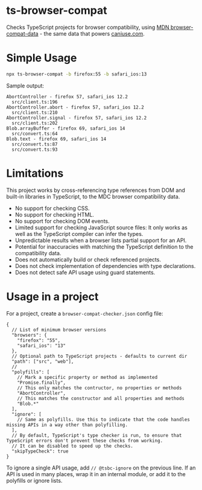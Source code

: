 # ts-browser-compat

Checks TypeScript projects for browser compatibility, using [MDN browser-compat-data](https://github.com/mdn/browser-compat-data) -
the same data that powers [caniuse.com](https://caniuse.com/).

# Simple Usage

```sh
npx ts-browser-compat -b firefox:55 -b safari_ios:13
```

Sample output:

```
AbortController - firefox 57, safari_ios 12.2
  src/client.ts:196
AbortController.abort - firefox 57, safari_ios 12.2
  src/client.ts:210
AbortController.signal - firefox 57, safari_ios 12.2
  src/client.ts:202
Blob.arrayBuffer - firefox 69, safari_ios 14
  src/convert.ts:64
Blob.text - firefox 69, safari_ios 14
  src/convert.ts:87
  src/convert.ts:93
```

# Limitations

This project works by cross-referencing type references from DOM and built-in libraries in TypeScript, to the MDC browser
compatibility data.

 * No support for checking CSS.
 * No support for checking HTML.
 * No support for checking DOM events.
 * Limited support for checking JavaScript source files: It only works as well as the TypeScript compiler can infer the types.
 * Unpredictable results when a browser lists partial support for an API.
 * Potential for inaccuracies with matching the TypeScript definition to the compatibility data.
 * Does not automatically build or check referenced projects.
 * Does not check implementation of dependencies with type declarations.
 * Does not detect safe API usage using guard statements.

# Usage in a project

For a project, create a `browser-compat-checker.json` config file:

```json5
{
  // List of minimum browser versions
  "browsers": {
    "firefox": "55",
    "safari_ios": "13"
  },
  // Optional path to TypeScript projects - defaults to current dir
  "path": ["src", "web"],
  //
  "polyfills": [
    // Mark a specific property or method as implemented
    "Promise.finally",
    // This only matches the contructor, no properties or methods
    "AbortController",
    // This matches the constructor and all properties and methods
    "Blob.*"
  ],
  "ignore": [
    // Same as polyfills. Use this to indicate that the code handles missing APIs in a way other than polyfilling.
  ],
  // By default, TypeScript's type checker is run, to ensure that TypeScript errors don't prevent these checks from working.
  // It can be disabled to speed up the checks.
  "skipTypeCheck": true
}
```

To ignore a single API usage, add `// @tsbc-ignore` on the previous line. If an API is used in many places, wrap it
in an internal module, or add it to the polyfills or ignore lists.
